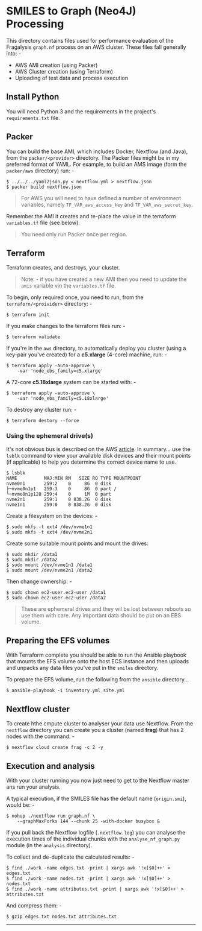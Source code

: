 # SMILES to Graph (Neo4J) Processing
This directory contains files used for performance evaluation of
the Fragalysis `graph.nf` process on an AWS cluster. These files
fall generally into: -

-   AWS AMI creation (using Packer)
-   AWS Cluster creation (using Terraform)
-   Uploading of test data and process execution

## Install Python
You will need Python 3 and the requirements in the project's
`requirements.txt` file.

## Packer
You can build the base AMI, which includes Docker, Nextflow (and Java),
from the `packer/<provider>` directory. The Packer files might be in
my preferred format of YAML. For example, to build an AMS image (form the
`packer/aws` directory) run: -

    $ ../../../yaml2json.py < nextflow.yml > nextflow.json
    $ packer build nextflow.json

>   For AWS you will need to have defined a number of environment variables,
    namely `TF_VAR_aws_access_key` and `TF_VAR_aws_secret_key`.

Remember the AMI it creates and re-place the value in the terraform
`variables.tf` file (see below).

>   You need only run Packer once per region. 

## Terraform
Terraform creates, and destroys, your cluster.

>   Note: - if you have created a new AMI then you need to update the `amis`
    variable vin the `variables.tf` file.
    
To begin, only required once, you need to run, from the `terraforn/<proivider>`
directory: -

    $ terraform init

If you make changes to the terraform files run: -

    $ terraform validate
    
If you're in the `aws` directory, to automatically deploy you cluster
(using a key-pair you've created) for a **c5.xlarge** (4-core) machine,
run: -

    $ terraform apply -auto-approve \
        -var 'node_ebs_family=c5.xlarge'

A 72-core **c5.18xlarge** system can be started with: -

    $ terraform apply -auto-approve \
        -var 'node_ebs_family=c5.18xlarge'

To destroy any cluster run: -

    $ terraform destory --force

### Using the ephemeral drive(s)
It's not obvious bus is described on the AWS [article]. In summary...
use the `lsblk` command to view your available disk devices and their mount
points (if applicable) to help you determine the correct device name to use.

    $ lsblk
    NAME          MAJ:MIN RM   SIZE RO TYPE MOUNTPOINT
    nvme0n1       259:2    0     8G  0 disk 
    ├─nvme0n1p1   259:3    0     8G  0 part /
    └─nvme0n1p128 259:4    0     1M  0 part 
    nvme2n1       259:1    0 838.2G  0 disk 
    nvme1n1       259:0    0 838.2G  0 disk 

Create a filesystem on the devices: -

    $ sudo mkfs -t ext4 /dev/nvme1n1
    $ sudo mkfs -t ext4 /dev/nvme2n1

Create some suitable mount points and mount the drives:

    $ sudo mkdir /data1
    $ sudo mkdir /data2
    $ sudo mount /dev/nvme1n1 /data1
    $ sudo mount /dev/nvme2n1 /data2
    
Then change ownership: -

    $ sudo chown ec2-user.ec2-user /data1
    $ sudo chown ec2-user.ec2-user /data2

>   These are ephemeral drives and they wil be lost between reboots
    so use them with care. Any important data should be put on an EBS
    volume.

## Preparing the EFS volumes
With Terraform complete you should be able to run the Ansible playbook
that mounts the EFS volume onto the host ECS instance and then
uploads and unpacks any data files you've put in the `smiles` directory.

To prepare the EFS volume, run the following from the `ansible` directory...

    $ ansible-playbook -i inventory.yml site.yml

## Nextflow cluster
To create hthe cmpute cluster to analyser your data use Nextflow.
From the `nextflow` directory you can create you a cluster (named **frag**)
that has 2 nodes with the command: -

    $ nextflow cloud create frag -c 2 -y

## Execution and analysis
With your cluster running you now just need to get to the Nextflow master
ans run your analysis.

A typical execution, if the SMILES file has the default name (`origin.smi`),
would be: -

    $ nohup ./nextflow run graph.nf \
        --graphMaxForks 144 --chunk 25 -with-docker busybox &

If you pull back the Nextflow logfile (`.nextflow.log`) you can analyse
the execution times of the individual chunks with the `analyse_nf_graph.py`
module (in the `analysis` directory).

To collect and de-duplicate the calculated results: -

    $ find ./work -name edges.txt -print | xargs awk '!x[$0]++' > edges.txt
    $ find ./work -name nodes.txt -print | xargs awk '!x[$0]++' > nodes.txt
    $ find ./work -name attributes.txt -print | xargs awk '!x[$0]++' > attributes.txt

And compress them: -
    
    $ gzip edges.txt nodes.txt attributes.txt

---

[article]: https://docs.aws.amazon.com/AWSEC2/latest/UserGuide/ebs-using-volumes.html
